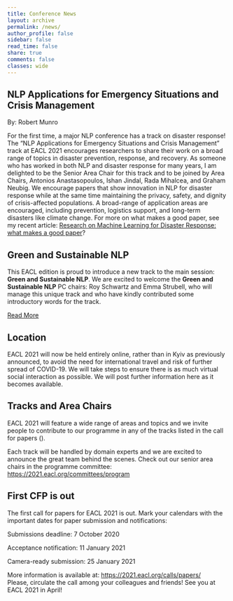 ```yaml
---
title: Conference News
layout: archive
permalink: /news/
author_profile: false
sidebar: false
read_time: false
share: true
comments: false
classes: wide
---
```

<div class="notice--info" markdown="1">
  <h2>NLP Applications for Emergency Situations and Crisis Management</h2>

By: Robert Munro

For the first time, a major NLP conference has a track on disaster response! The “NLP Applications for Emergency Situations and Crisis Management” track at EACL 2021 encourages researchers to share their work on a broad range of topics in disaster prevention, response, and recovery. As someone who has worked in both NLP and disaster response for many years, I am delighted to be the Senior Area Chair for this track and to be joined by Area Chairs, Antonios Anastasopoulos, Ishan Jindal, Rada Mihalcea, and Graham Neubig. We encourage papers that show innovation in NLP for disaster response while at the same time maintaining the privacy, safety, and dignity of crisis-affected populations. A broad-range of application areas are encouraged, including prevention, logistics support, and long-term disasters like climate change. For more on what makes a good paper, see my recent article: [Research on Machine Learning for Disaster Response: what makes a good paper](https://towardsdatascience.com/research-on-machine-learning-for-disaster-response-b65f3e97c018?source=friends_link&sk=e2e8e7ef66cae276bde29298b7516955)?

</div>

<div class="notice--info" markdown="1">
  <h2>Green and Sustainable NLP</h2>

This EACL edition is proud to introduce a new track to the main session: **Green and Sustainable NLP**.
We are excited to welcome the **Green and Sustainable NLP** PC chairs: Roy Schwartz and Emma Strubell, who will manage this unique
track and who have kindly contributed some introductory words for the track.

[Read More](/news/green-and-sustainable-nlp)

</div>

<div class="notice--info" markdown="1">
  <h2>Location</h2>

EACL 2021 will now be held entirely online, rather than in Kyiv as previously announced, to avoid the need for international travel and risk of further spread of COVID-19. We will take steps to ensure there is as much virtual social interaction as possible. We will post further information here as it becomes available.

</div>

<div class="notice--info" markdown="1">
  <h2>Tracks and Area Chairs</h2>
  EACL 2021 will feature a wide range of areas and topics and we invite people to contribute to our programme in any of the tracks listed in the call for papers (<https://2021.eacl.org/calls/papers/>).

Each track will be handled by domain experts and we are excited to announce the great team behind the scenes. Check out our senior area chairs in the programme committee: <https://2021.eacl.org/committees/program>

</div>

<div class="notice--info" markdown="1">
  <h2>First CFP is out</h2>

The first call for papers for EACL 2021 is out. Mark your calendars with the important dates for paper submission and notifications:

Submissions deadline: 7 October 2020

Acceptance notification: 11 January 2021

Camera-ready submission: 25 January 2021

More information is available at: <https://2021.eacl.org/calls/papers/><br/>
Please, circulate the call among your colleagues and friends! See you at EACL 2021 in April!

</div>
